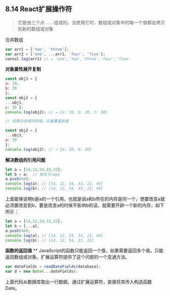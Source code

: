 ## 8.14 React扩展操作符
> 它是由三个点 `...` 组成的。当使用它时，数组或对象中的每一个值都会拷贝到新的数组或对象


合并数组

```jsx
var arr1 = ['two', 'three'];
var arr2 = ['one', ...arr1, 'four', 'five'];
consol.log(arr2) // → 'one','two','three','four','five'
```

**对象属性展开复制**

```jsx
const obj1 = {
a: 10,
b: 20
};
const obj2 = {
...obj1,
c: 30 };
console.log(obj2); // → {a: 10, b: 20, c: 30}

// 如果存在相同的值，后者覆盖前者

const obj2 = {
...obj1,
a: 30
};
console.log(obj2); // → {a: 30, b: 20}
```

**解决数组的引用问题**

```jsx
let a = [14,12,54,33,22];
let b = a;  // 相当于copy
a.push(44);
console.log(a); // [14, 12, 54, 33, 22, 44]
console.log(b); // [14, 12, 54, 33, 22, 44]
```

上面能够说明b是a的一个引用，也就是说a和b所在的内存是同一个，想要改变a就必须要改变到b，要是改变a的时候不影响b的话，就需要开辟一个新的内存，如下所示：

```jsx
let a = [14,12,54,33,22];
let b = [...a];
a.push(44);
console.log(a); // [14, 12, 54, 33, 22, 44]
console.log(b); // [14, 12, 54, 33, 22]
```

**函数的返回值**
**
JavaScript的函数只能返回一个值，如果需要返回多个值，只能返回数组或对象。扩展运算符提供了这个问题的一个变通方法。

```jsx
var dateFields = readDateFields(database);  
var d = new Date(...dateFields);
```
上面代码从数据库取出一行数据，通过扩展运算符，直接将其传入构造函数Date。